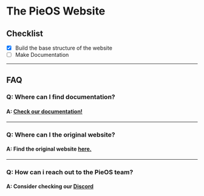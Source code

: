 # The PieOS Website

## Checklist
- [x] Build the base structure of the website
- [ ] Make Documentation

---

## FAQ

### Q: Where can I find documentation?
#### A: [Check our documentation!](https://docs.pieos.team)

---

### Q: Where can I the original website?
#### A: Find the original website [here.](https://pieos.team/old/index.html)

---

### Q: How can i reach out to the PieOS team?
#### A: Consider checking our [Discord](https://pieos.team/discord)
